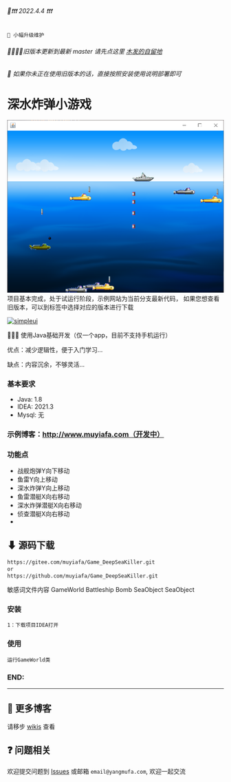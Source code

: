 ###### 📢❗❗❗ 2022.4.4 ❗❗❗
```text
📢 小幅升级维护
``` 
###### 👨‍💻👩‍💻旧版本更新到最新 master 请先点这里 [木发的自留地](https://www.yangmufa.com)
###### 👀 如果你未正在使用旧版本的话，直接按照安装使用说明部署即可

# 深水炸弹小游戏
![img.png](img.png)
项目基本完成，处于试运行阶段，示例网站为当前分支最新代码，
如果您想查看旧版本，可以到标签中选择对应的版本进行下载

[//]: # ([![python3]&#40;https://img.shields.io/badge/Python-3.9-red.svg&#41;]&#40;https://www.python.org/downloads&#41;)
[//]: # ([![Django3.2]&#40;https://img.shields.io/badge/Django-3.2.4-green.svg&#41;]&#40;https://docs.djangoproject.com/zh-hans/3.2&#41;)
[![simpleui](https://img.shields.io/badge/developing%20with-Simpleui-2077ff.svg)](https://github.com/newpanjing/simpleui)

🙈🙈🙈 使用Java基础开发（仅一个app，目前不支持手机运行）

优点：减少逻辑性，便于入门学习...

缺点：内容沉余，不够灵活...

### 基本要求
* Java: 1.8
* IDEA: 2021.3
* Mysql: 无

### 示例博客：http://www.muyiafa.com（开发中）

### 功能点
* 战舰炮弹Y向下移动
* 鱼雷Y向上移动
* 深水炸弹Y向上移动
* 鱼雷潜艇X向右移动
* 深水炸弹潜艇X向右移动
* 侦查潜艇X向右移动
* 

## ⬇ 源码下载
```
https://gitee.com/muyiafa/Game_DeepSeaKiller.git
or
https://github.com/muyiafa/Game_DeepSeaKiller.git
```
敏感词文件内容 
GameWorld
Battleship
Bomb
SeaObject
SeaObject

### 安装
```
1：下载项目IDEA打开
```

### 使用
```
运行GameWorld类
```
### END:

---
## 🙏 更多博客
请移步 [wikis](https://gitee.com/muyiafa/Game_DeepSeaKiller/wikis) 查看

## ❓ 问题相关
欢迎提交问题到 [Issues](https://gitee.com/muyiafa/Game_DeepSeaKiller/issues) 或邮箱 `email@yangmufa.com`, 欢迎一起交流
